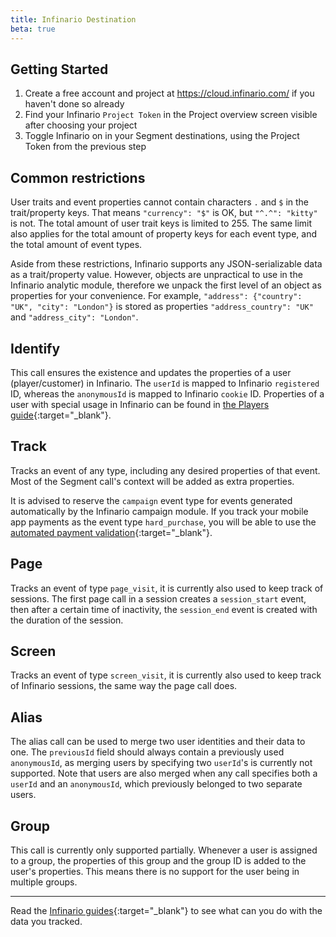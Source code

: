 ```yaml
---
title: Infinario Destination
beta: true
---
```

## Getting Started

1. Create a free account and project at https://cloud.infinario.com/ if you haven't done so already
1. Find your Infinario `Project Token` in the Project overview screen visible after choosing your project
1. Toggle Infinario on in your Segment destinations, using the Project Token from the previous step


## Common restrictions

User traits and event properties cannot contain characters `.` and `$` in the trait/property keys. That means `"currency": "$"` is OK, but `"^.^": "kitty"` is not. The total amount of user trait keys is limited to 255. The same limit also applies for the total amount of property keys for each event type, and the total amount of event types.

Aside from these restrictions, Infinario supports any JSON-serializable data as a trait/property value. However, objects are unpractical to use in the Infinario analytic module, therefore we unpack the first level of an object as properties for your convenience. For example, `"address": {"country": "UK", "city": "London"}` is stored as properties `"address_country": "UK"` and `"address_city": "London"`.

## Identify

This call ensures the existence and updates the properties of a user (player/customer) in Infinario. The `userId` is mapped to Infinario `registered` ID, whereas the `anonymousId` is mapped to Infinario `cookie` ID. Properties of a user with special usage in Infinario can be found in [the Players guide](http://guides.infinario.com/user-guide/players/#section-player){:target="_blank"}.

## Track

Tracks an event of any type, including any desired properties of that event. Most of the Segment call's context will be added as extra properties.

It is advised to reserve the `campaign` event type for events generated automatically by the Infinario campaign module. If you track your mobile app payments as the event type `hard_purchase`, you will be able to use the [automated payment validation](http://guides.infinario.com/technical-documentation/payment-validation/){:target="_blank"}.

## Page

Tracks an event of type `page_visit`, it is currently also used to keep track of sessions. The first page call in a session creates a `session_start` event, then after a certain time of inactivity, the `session_end` event is created with the duration of the session.

## Screen

Tracks an event of type `screen_visit`, it is currently also used to keep track of Infinario sessions, the same way the page call does.

## Alias

The alias call can be used to merge two user identities and their data to one. The `previousId` field should always contain a previously used `anonymousId`, as merging users by specifying two `userId`'s is currently not supported. Note that users are also merged when any call specifies both a `userId` and an `anonymousId`, which previously belonged to two separate users.

## Group

This call is currently only supported partially. Whenever a user is assigned to a group, the properties of this group and the group ID is added to the user's properties. This means there is no support for the user being in multiple groups.

- - -

Read the [Infinario guides](http://guides.infinario.com/){:target="_blank"} to see what can you do with the data you tracked.
